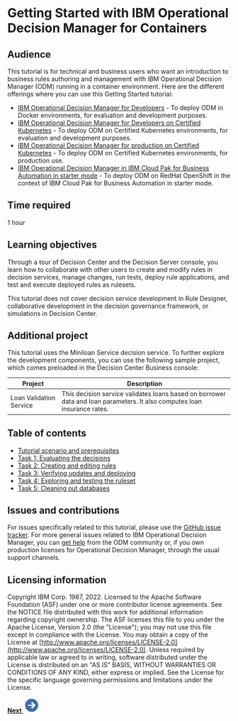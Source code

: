 # Getting Started with IBM Operational Decision Manager for Containers


## Audience

This tutorial is for technical and business users who want an introduction to business rules authoring and management with IBM Operational Decision Manager (ODM) running in a container environment. Here are the different offerings where you can use this Getting Started tutorial:
   * [IBM Operational Decision Manager for Developers](https://hub.docker.com/r/ibmcom/odm/) - To deploy ODM in Docker environments, for evaluation and development purposes.
   * [IBM Operational Decision Manager for Developers on Certified Kubernetes](https://artifacthub.io/packages/helm/ibm-odm-charts/ibm-odm-dev/22.2.0) - To deploy ODM on Certified Kubernetes environments, for evaluation and development purposes.
   * [IBM Operational Decision Manager for production on Certified Kubernetes](https://www.ibm.com/docs/en/odm/8.11.1?topic=kubernetes-installing-odm-production) - To deploy ODM on Certified Kubernetes environments, for production use.
   * [IBM Operational Decision Manager in IBM Cloud Pak for Business Automation in starter mode](https://www.ibm.com/docs/en/cloud-paks/cp-biz-automation/22.0.2?topic=deployments-installing-cp4ba-multi-pattern-starter-deployment) - To deploy ODM on RedHat OpenShift in the context of IBM Cloud Pak for Business Automation in starter mode.


## Time required

1 hour

## Learning objectives

Through a tour of Decision Center and the Decision Server console, you learn how to collaborate with other users to create and modify rules in decision services, manage changes, run tests, deploy rule applications, and test and execute deployed rules as rulesets.

This tutorial does not cover decision service development in Rule Designer, collaborative development in the decision governance framework, or simulations in Decision Center.

## Additional project

This tutorial uses the Miniloan Service decision service. To further explore the development components, you can use the following sample project, which comes preloaded in the Decision Center Business console:

|Project|Description|
|------|-----------|
|Loan Validation Service|This decision service validates loans based on borrower data and loan parameters. It also computes loan insurance rates.|

## Table of contents

-   [Tutorial scenario and prerequisites](doc/topics/tut_icp_gs_int.md)
-   [Task 1: Evaluating the decisions](doc/topics/tut_icp_gs_evaluate_changes_lsn.md)
-   [Task 2: Creating and editing rules](doc/topics/tut_icp_gs_create_rules_lsn.md)
-   [Task 3: Verifying updates and deploying](doc/topics/tut_icp_gs_test_deploy_lsn.md)
-   [Task 4: Exploring and testing the ruleset](doc/topics/tut_icp_gs_test_ruleset_lsn.md)
-   [Task 5: Cleaning out databases](doc/topics/tut_icp_gs_clean_db_lsn.md)

## Issues and contributions

For issues specifically related  to this tutorial, please use the [GitHub issue tracker](https://github.com/DecisionsDev/odm-for-container-getting-started/issues). For more general issues related to IBM Operational Decision Manager, you can [get help]([https://developer.ibm.com/odm/home/connect/](https://community.ibm.com/community/user/automation/communities/community-home?CommunityKey=c0005a22-520b-4181-bfad-feffd8bdc022)) from the ODM community or, if you own production licenses for Operational Decision Manager, through the usual support channels.

## Licensing information

Copyright IBM Corp. 1987, 2022. Licensed to the Apache Software Foundation \(ASF\) under one or more contributor license agreements. See the NOTICE file distributed with this work for additional information regarding copyright ownership. The ASF licenses this file to you under the Apache License, Version 2.0 \(the "License"\); you may not use this file except in compliance with the License. You may obtain a copy of the License at [http://www.apache.org/licenses/LICENSE-2.0](http://www.apache.org/licenses/LICENSE-2.0). Unless required by applicable law or agreed to in writing, software distributed under the License is distributed on an "AS IS" BASIS, WITHOUT WARRANTIES OR CONDITIONS OF ANY KIND, either express or implied. See the License for the specific language governing permissions and limitations under the License.

[**Next** ![Next icon](doc/images/next.jpg)](doc/topics/tut_icp_gs_int.md)
